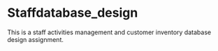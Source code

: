 # Staffdatabase_design

This is a staff activities management and customer inventory database design assignment.
